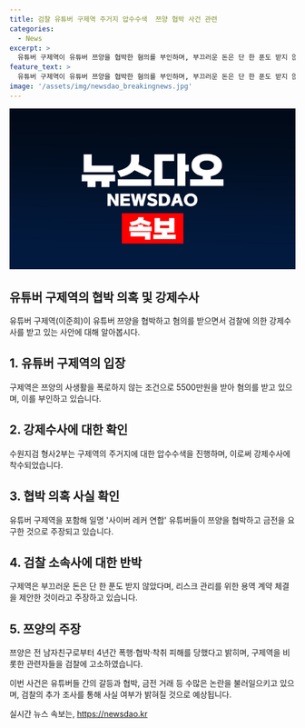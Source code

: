 ```yaml
---
title: 검찰 유튜버 구제역 주거지 압수수색  쯔양 협박 사건 관련
categories:
  - News
excerpt: >
  유튜버 구제역이 유튜버 쯔양을 협박한 혐의를 부인하며, 부끄러운 돈은 단 한 푼도 받지 않았다고 주장했다. 검찰은 구제역에 대한 강제수사를 진행하고, 압수수색도 진행 중이다. 이에 앞서 가로세로연구소는 구제역과 다른 유튜버들이 쯔양을 협박하고 금전을 요구했다고 주장한 바 있다. 쯔양은 라이브 방송에서 전 남자친구로부터 폭행·협박·착취를 당했다고 고백하며, 유튜버 구제역을 비롯한 다른 인물들을 검찰에 고소했다.
feature_text: >
  유튜버 구제역이 유튜버 쯔양을 협박한 혐의를 부인하며, 부끄러운 돈은 단 한 푼도 받지 않았다고 주장했다. 검찰은 구제역에 대한 강제수사를 진행하고, 압수수색도 진행 중이다. 이에 앞서 가로세로연구소는 구제역과 다른 유튜버들이 쯔양을 협박하고 금전을 요구했다고 주장한 바 있다. 쯔양은 라이브 방송에서 전 남자친구로부터 폭행·협박·착취를 당했다고 고백하며, 유튜버 구제역을 비롯한 다른 인물들을 검찰에 고소했다.
image: '/assets/img/newsdao_breakingnews.jpg'
---
```


<p><img src="/assets/img/newsdao_breakingnews.jpg" alt="ranknews 속보" /></p>

<h2>유튜버 구제역의 협박 의혹 및 강제수사</h2>

<p>유튜버 구제역(이준희)이 유튜버 쯔양을 협박하고 혐의를 받으면서 검찰에 의한 강제수사를 받고 있는 사안에 대해 알아봅시다. </p>

<h2>1. 유튜버 구제역의 입장</h2>

<p data-ke-size="size16">구제역은 쯔양의 사생활을 폭로하지 않는 조건으로 5500만원을 받아 혐의를 받고 있으며, 이를 부인하고 있습니다.</p>

<h2>2. 강제수사에 대한 확인</h2>

<p data-ke-size="size16">수원지검 형사2부는 구제역의 주거지에 대한 압수수색을 진행하며, 이로써 강제수사에 착수되었습니다.</p>

<h2>3. 협박 의혹 사실 확인</h2>

<p data-ke-size="size16">유튜버 구제역을 포함해 일명 '사이버 레커 연합' 유튜버들이 쯔양을 협박하고 금전을 요구한 것으로 주장되고 있습니다.</p>

<h2>4. 검찰 소속사에 대한 반박</h2>

<p data-ke-size="size16">구제역은 부끄러운 돈은 단 한 푼도 받지 않았다며, 리스크 관리를 위한 용역 계약 체결을 제안한 것이라고 주장하고 있습니다.</p>

<h2>5. 쯔양의 주장</h2>

<p data-ke-size="size16">쯔양은 전 남자친구로부터 4년간 폭행·협박·착취 피해를 당했다고 밝히며, 구제역을 비롯한 관련자들을 검찰에 고소하였습니다.</p>

<p>이번 사건은 유튜버들 간의 갈등과 협박, 금전 거래 등 수많은 논란을 불러일으키고 있으며, 검찰의 추가 조사를 통해 사실 여부가 밝혀질 것으로 예상됩니다.</p>
실시간 뉴스 속보는, <a href="https://newsdao.kr" rel="dofollow">https://newsdao.kr</a>



